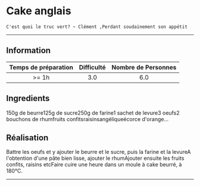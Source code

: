 # Cake anglais

`C'est quoi le truc vert? ~ Clément ,Perdant soudainement son appétit`

---

## Information

| Temps de préparation  | Difficulté    | Nombre de Personnes |
|:---------------------:|:-------------:|:-------------------:|
| >= 1h            | 3.0  | 6.0        |

## Ingredients

150g de beurre125g de sucre250g de farine1 sachet de levure3 oeufs2 bouchons de rhumfruits confitsraisinsangéliqueécorce d'orange...

## Réalisation

Battre les oeufs et y ajouter le beurre et le sucre, puis la farine et la levureA l'obtention d'une pâte bien lisse, ajouter le rhumAjouter ensuite les fruits confits, raisins etcFaire cuire une heure dans un moule à cake beurré, à 180°C.

---


